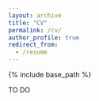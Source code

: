 ```yaml
---
layout: archive
title: "CV"
permalink: /cv/
author_profile: true
redirect_from:
  - /resume
---
```


{% include base_path %}

TO DO



